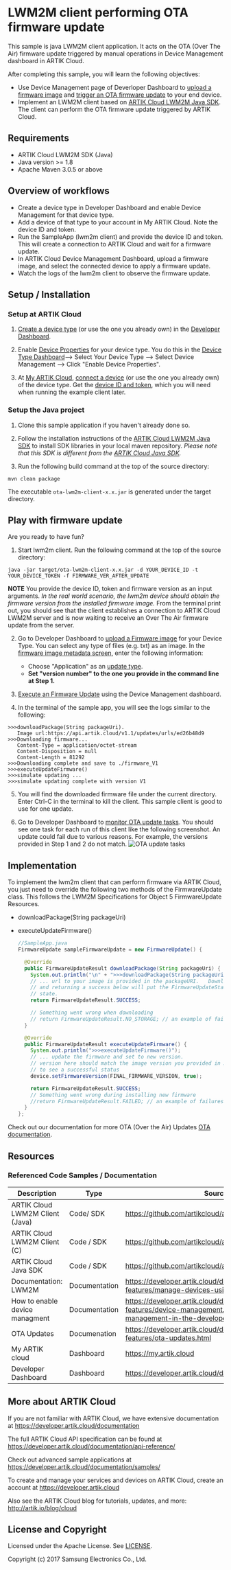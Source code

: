 # LWM2M client performing OTA firmware update

This sample is java LWM2M client application. It acts on the OTA (Over The Air) firmware update triggered by manual operations in Device Management dashboard in ARTIK Cloud.

After completing this sample, you will learn the following objectives:

- Use Device Management page of Deverloper Dashboard to [upload a firmware image](https://developer.artik.cloud/documentation/advanced-features/ota-updates.html#upload-and-manage-images) and [trigger an OTA firmware update](https://developer.artik.cloud/documentation/advanced-features/ota-updates.html#execute-ota-update) to your end device.
- Implement an LWM2M client based on [ARTIK Cloud LWM2M Java SDK](https://github.com/artikcloud/artikcloud-lwm2m-java). The client can perform the OTA firmware update triggered by ARTIK Cloud.

## Requirements
- ARTIK Cloud LWM2M SDK (Java)
- Java version >= 1.8
- Apache Maven 3.0.5 or above

## Overview of workflows
- Create a device type in Developer Dashboard and enable Device Management for that device type.    
- Add a device of that type to your account in My ARTIK Cloud. Note the device ID and token.
- Run the SampleApp (lwm2m client) and provide the device ID and token. This will create a connection to ARTIK Cloud and wait for a firmware update.
- In ARTIK Cloud Device Management Dashboard, upload a firmware image, and select the connected device to apply a firmware update.
- Watch the logs of the lwm2m client to observe the firmware update.

## Setup / Installation

### Setup at ARTIK Cloud

 1. [Create a device type](https://developer.artik.cloud/documentation/tools/web-tools.html#creating-a-device-type) (or use the one you already own) in  the [Developer Dashboard](https://developer.artik.cloud/).   

 2. Enable [Device Properties](https://developer.artik.cloud/documentation/advanced-features/device-management.html#device-management-in-the-developer-dashboard) for your device type. You do this in the [Device Type Dashboard](https://developer.artik.cloud/dashboard/devicetypes)—> Select Your Device Type —> Select Device Management —> Click "Enable Device Properties".

 3. At [My ARTIK Cloud](https://my.artik.cloud/), [connect a device](https://developer.artik.cloud/documentation/tools/web-tools.html#connecting-a-device) (or use the one you already own) of the device type. Get the [device ID and token](https://developer.artik.cloud/documentation/tools/web-tools.html#managing-a-device-token), which you will need when running the example client later.

### Setup the Java project

 1. Clone this sample application if you haven't already done so.

 2. Follow the installation instructions of the [ARTIK Cloud LWM2M Java SDK](https://github.com/artikcloud/artikcloud-lwm2m-java) to install SDK libraries in your local maven repository. *Please note that this SDK is different from the [ARTIK Cloud Java SDK](https://github.com/artikcloud/artikcloud-java).*
 
 3. Run the following build command at the top of the source directory:

  ~~~shell
  mvn clean package
  ~~~

  The executable `ota-lwm2m-client-x.x.jar` is generated under the target directory.

## Play with firmware update

Are you ready to have fun? 

 1. Start lwm2m client. Run the following command at the top of the source directory:
  ~~~shell
  java -jar target/ota-lwm2m-client-x.x.jar -d YOUR_DEVICE_ID -t YOUR_DEVICE_TOKEN -f FIRMWARE_VER_AFTER_UPDATE
  ~~~
  **NOTE** You provide the device ID, token and firmware version as an input arguments. *In the real world scenario, the lwm2m device should obtain the firmware version from the installed firmware image.* From the terminal print out, you should see that the client establishes a connection to ARTIK Cloud LWM2M server and is now waiting to receive an Over The Air firmware update from the server.
 
 2. Go to Developer Dashboard to [upload a Firmware image](https://developer.artik.cloud/documentation/advanced-features/ota-updates.html) for your Device Type. You can select any type of files (e.g. txt) as an image. In the [firmware image metadata screen](https://developer.artik.cloud/documentation/advanced-features/ota-updates.html#firmware-image-metadata),  enter the following information: 
     - Choose "Application" as an [update type](https://developer.artik.cloud/documentation/advanced-features/ota-updates.html#execute-ota-update).
     - **Set "version number" to the one you provide in the command line at Step 1.**

 3. [Execute an Firmware Update](https://developer.artik.cloud/documentation/advanced-features/ota-updates.html#execute-ota-update) using the Device Management dashboard.

 4. In the terminal of the sample app, you will see the logs similar to the following:
  ```shell
  >>>downloadPackage(String packageUri).
     Image url:https://api.artik.cloud/v1.1/updates/urls/ed26b48d9
  >>>Downloading firmware...
     Content-Type = application/octet-stream
     Content-Disposition = null
     Content-Length = 81292
  >>>Downloading complete and save to ./firmware_V1
  >>>executeUpdateFirmware()
  >>>simulate updating ...
  >>>simulate updating complete with version V1
  ```

 5. You will find the downloaded firmware file under the current directory. Enter Ctrl-C in the terminal to kill the client. This sample client is good to use for one update.

 6. Go to Developer Dashboard to [monitor OTA update tasks](https://developer.artik.cloud/documentation/advanced-features/ota-updates.html#monitor-update-task). You should see one task for each run of this client like the following screenshot. An update could fail due to various reasons. For example, the versions provided in Step 1 and 2 do not match.
![OTA update tasks](./img/ota-task-list.png)

## Implementation

To implement the lwm2m client that can perform firmware via ARTIK Cloud, you just need to override the following two methods of the FirmwareUpdate class. This follows the LWM2M Specifications for Object 5 FirmwareUpdate Resources.

 - downloadPackage(String packageUri)
 - executeUpdateFirmware()

   ```java
   //SampleApp.java 
   FirmwareUpdate sampleFirmwareUpdate = new FirmwareUpdate() {

     @Override
     public FirmwareUpdateResult downloadPackage(String packageUri) {
       System.out.println("\n" + ">>>downloadPackage(String packageUri)." + "\n" + "   Image url:" + packageUri);
       // ... url to your image is provided in the packageURI.   Download the image
       // and returning a success below will put the FirmwareUpdateStatus to a 'DOWNLOADED'
       // state.
       return FirmwareUpdateResult.SUCCESS;

       // Something went wrong when downloading
       // return FirmwareUpdateResult.NO_STORAGE; // an example of failures
     }

     @Override
     public FirmwareUpdateResult executeUpdateFirmware() {
       System.out.println(">>>executeUpdateFirmware()");
       // ... update the firmware and set to new version.
       // version here should match the image version you provided in ARTIK Cloud Developer Dashboard
       // to see a successful status
       device.setFirmwareVersion(FINAL_FIRMWARE_VERSION, true);

       return FirmwareUpdateResult.SUCCESS;
       // Something went wrong during installing new firmware
       //return FirmwareUpdateResult.FAILED; // an example of failures
     }
   };
   ```

Check out our documentation for more OTA (Over the Air) Updates [OTA documentation](https://developer.artik.cloud/documentation/advanced-features/ota-updates.html).

## Resources

### Referenced Code Samples / Documentation

| Description                     | Type          | Source                                   |
| ------------------------------- | ------------- | ---------------------------------------- |
| ARTIK Cloud LWM2M Client (Java) | Code/  SDK    | https://github.com/artikcloud/artikcloud-lwm2m-java |
| ARTIK Cloud LWM2M Client (C)    | Code / SDK    | https://github.com/artikcloud/artikcloud-lwm2m-c |
| ARTIK Cloud Java SDK                 | Code / SDK    | https://github.com/artikcloud/artikcloud-java |
| Documentation: LWM2M            | Documentation | https://developer.artik.cloud/documentation/advanced-features/manage-devices-using-lwm2m.html |
| How to enable device managment | Documentation     | https://developer.artik.cloud/documentation/advanced-features/device-management.html#device-management-in-the-developer-dashboard |
| OTA Updates                     | Documenation  | https://developer.artik.cloud/documentation/advanced-features/ota-updates.html |
| My ARTIK cloud                   | Dashboard     | https://my.artik.cloud                   |
| Developer Dashboard            | Dashboard     | https://developer.artik.cloud/dashboard  |


More about ARTIK Cloud
----------------------

If you are not familiar with ARTIK Cloud, we have extensive documentation at https://developer.artik.cloud/documentation

The full ARTIK Cloud API specification can be found at https://developer.artik.cloud/documentation/api-reference/

Check out advanced sample applications at https://developer.artik.cloud/documentation/samples/

To create and manage your services and devices on ARTIK Cloud, create an account at https://developer.artik.cloud

Also see the ARTIK Cloud blog for tutorials, updates, and more: http://artik.io/blog/cloud


License and Copyright
---------------------

Licensed under the Apache License. See [LICENSE](LICENSE).

Copyright (c) 2017 Samsung Electronics Co., Ltd.

